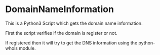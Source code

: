 # DomainNameInformation

This is a Python3 Script which gets the domain name information.

First the script verifies if the domain is register or not.



If registered then it will try to get the DNS information using the python-whois module.

